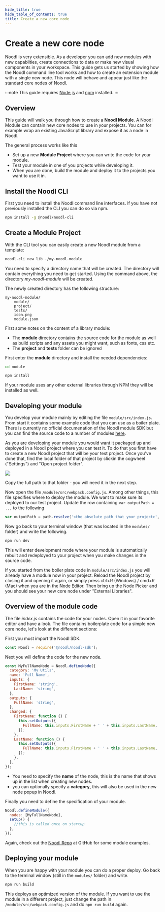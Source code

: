 ```yaml
---
hide_title: true
hide_table_of_contents: true
title: Create a new core node
---
```


# Create a new core node

Noodl is very extensible. As a developer you can add new modules with new capablities, create connections to data or make new visual components in your workspace. This guide gets us started by showing how the Noodl command line tool works and how to create an extension module with a single new node. This node will behave and appear just like the standard core nodes of Noodl.

:::note
This guide requires <a href="https://nodejs.org/en/download/" target="_blank">Node.js</a> and <a href="https://docs.npmjs.com/downloading-and-installing-node-js-and-npm" target="_blank">npm</a> installed.
:::

## Overview
This guide will walk you through how to create a **Noodl Module**. A Noodl Module can contain new core nodes to use in your projects. You can for example wrap an existing JavaScript library and expose it as a node in Noodl.

The general process works like this
* Set up a new **Module Project** where you can write the code for your module.
* Test your module in one of you projects while developing it.
* When you are done, build the module and deploy it to the projects you want to use it in.

## Install the Noodl CLI

First you need to install the Noodl command line interfaces. If you have not previously installed the CLI you can do so via npm.

```bash
npm install -g @noodl/noodl-cli
```

## Create a Module Project
With the CLI tool you can easily create a new Noodl module from a template:

```bash
noodl-cli new lib ./my-noodl-module
```

You need to specify a directory name that will be created. The directory will contain everything you need to get started. Using the command above, the directory _my-noodl-module_ will be created.

The newly created directory has the following structure:

```
my-noodl-module/
    module/
    project/
    tests/
    icon.png
    module.json
```

First some notes on the content of a library module:

- The **module** directory contains the source code for the module as well as build scripts and any assets you might want, such as fonts, css etc.
- The **project** and **tests** folder can be ignored


First enter the **module** directory and install the needed dependencies:

```bash
cd module
```

```bash
npm install
```

If your module uses any other external libraries through NPM they will be installed as well.

## Developing your module

You develop your module mainly by editing the file ``module/src/index.js``. From start it contains some example code that you can use as a boiler plate. There is currently no official documenation of the Noodl module SDK but you can find the source code to a number of modules [here](https://github.com/noodlapp).

As you are developing your module you would want it packaged up and deployed in a Noodl project where you can test it. To do that you first have to create a new Noodl project that will be your test project. Once you've done that, find the local folder of that project by clickin the cogwheel ("Settings") and "Open project folder".

<div class="ndl-image-with-background m">

![](/javascript/extending/open-project-folder.png)

</div>

Copy the full path to that folder - you will need it in the next step.

Now open the file ``/module/src/webpack.config.js``. Among other things, this file specifies where to deploy the module. We want to make sure its deployed to our test project.
Update the row containing ``var outputPath = ...`` to the following
```javascript
var outputPath = path.resolve('<the absolute path that your project>', 'noodl_modules/' + pjson.name);
```

Now go back to your terminal window (that was located in the ``modules/`` folder) and write the following.

```bash
npm run dev
```

This will enter development mode where your module is automatically rebuilt and redeployed to your project when you make changes in the source code.

If you started from the boiler plate code in ``module/src/index.js`` you will already have a module now in your project. Reload the Noodl project by closing it and opening it again, or simply press ctrl+R (Windows) / cmd+R (Mac) when you are in the Node Editor. Then bring up the Node Picker and you should see your new core node under "External Libraries".

## Overview of the module code

The file _index.js_ contains the code for your nodes. Open it in your favorite editor and have a look. The file contains boilerplate code for a simple new core node, let's look at the different sections:

First you must import the Noodl SDK.

```javascript
const Noodl = require('@noodl/noodl-sdk');
```

Next you will define the code for the new node. 

```javascript
const MyFullNameNode = Noodl.defineNode({
  category: 'My Utils',
  name: 'Full Name',
  inputs: {
    FirstName: 'string',
    LastName: 'string',
  },
  outputs: {
    FullName: 'string',
  },
  changed: {
    FirstName: function () {
      this.setOutputs({
        FullName: this.inputs.FirstName + ' ' + this.inputs.LastName,
      });
    },
    LastName: function () {
      this.setOutputs({
        FullName: this.inputs.FirstName + ' ' + this.inputs.LastName,
      });
    },
  },
});
```

- You need to specify the **name** of the node, this is the name that shows up in the list when creating new nodes.
- you can optionally specify a **category**, this will also be used in the new node popup in Noodl.

Finally you need to define the specification of your module.

```javascript
Noodl.defineModule({
  nodes: [MyFullNameNode],
  setup() {
    //this is called once on startup
  },
});
```

Again, check out the [Noodl Repo](https://github.com/noodlapp) at GitHub for some module examples.

## Deploying your module

When you are happy with your module you can do a proper deploy. Go back to the terminal window (still in the ``modules/`` folder) and write.

```bash
npm run build
```

This deploys an optimized version of the module. If you want to use the module in a different project, just change the path in ``/module/src/webpack.config.js`` and do ```npm run build``` again.

